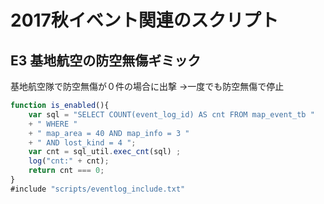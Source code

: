 # 2017秋イベント関連のスクリプト

## E3 基地航空の防空無傷ギミック

基地航空隊で防空無傷が０件の場合に出撃
→一度でも防空無傷で停止

``` javascript
function is_enabled(){
	var sql = "SELECT COUNT(event_log_id) AS cnt FROM map_event_tb "
	+ " WHERE "
	+ " map_area = 40 AND map_info = 3 "
	+ " AND lost_kind = 4 ";
	var cnt = sql_util.exec_cnt(sql) ;
	log("cnt:" + cnt);
	return cnt === 0;
}
#include "scripts/eventlog_include.txt"
```
